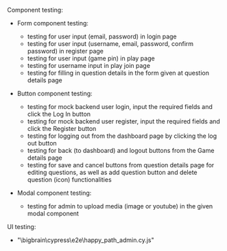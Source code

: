Component testing:

- Form component testing:
    - testing for user input (email, password) in login page
    - testing for user input (username, email, password, confirm password) in register page
    - testing for user input (game pin) in play page
    - testing for username input in play join page
    - testing for filling in question details in the form given at question details page

- Button component testing: 
    - testing for mock backend user login, input the required fields and click the Log In button
    - testing for mock backend user register, input the required fields and click the Register button
    - testing for logging out from the dashboard page by clicking the log out button
    - testing for back (to dashboard) and logout buttons from the Game details page
    - testing for save and cancel buttons from question details page for editing questions, as well as add question button and delete question (icon) functionalities


- Modal component testing: 
    - testing for admin to upload media (image or youtube) in the given modal component


UI testing:
- "\bigbrain\cypress\e2e\happy_path_admin.cy.js"